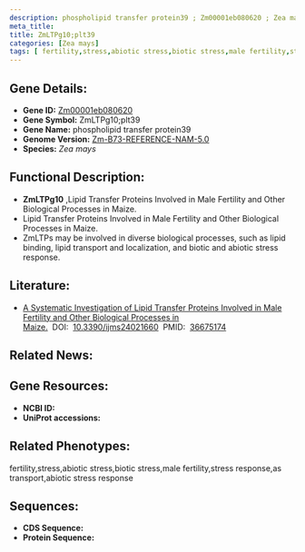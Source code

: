 ```yaml
---
description: phospholipid transfer protein39 ; Zm00001eb080620 ; Zea mays
meta_title:
title: ZmLTPg10;plt39
categories: [Zea mays]
tags: [ fertility,stress,abiotic stress,biotic stress,male fertility,stress response,as transport,abiotic stress response ]
---
```


## Gene Details:
- **Gene ID:**	[Zm00001eb080620]()
- **Gene Symbol:** ZmLTPg10;plt39
- **Gene Name:** phospholipid transfer protein39
- **Genome Version:** [Zm-B73-REFERENCE-NAM-5.0]()
- **Species:** *Zea mays*

## Functional Description:
   - **ZmLTPg10** ,Lipid Transfer Proteins Involved in Male Fertility and Other Biological Processes in Maize.
   - Lipid Transfer Proteins Involved in Male Fertility and Other Biological Processes in Maize.
   - ZmLTPs may be involved in diverse biological processes, such as lipid binding, lipid transport and localization, and biotic and abiotic stress response.

## Literature:
   - [A Systematic Investigation of Lipid Transfer Proteins Involved in Male Fertility and Other Biological Processes in Maize.]( https://www.ncbi.nlm.nih.gov/pmc/articles/PMC9864150/)&nbsp;&nbsp;DOI:&nbsp;&nbsp;[10.3390/ijms24021660](https://www.ncbi.nlm.nih.gov/pmc/articles/PMC9864150/)&nbsp;&nbsp;PMID:&nbsp;&nbsp;[36675174](https://pubmed.ncbi.nlm.nih.gov/36675174/)

## Related News:

## Gene Resources:
- **NCBI ID:** [](https://www.ncbi.nlm.nih.gov/gene/?term=)
- **UniProt accessions:** [](https://www.uniprot.org/uniprotkb//entry)

## Related Phenotypes:
fertility,stress,abiotic stress,biotic stress,male fertility,stress response,as transport,abiotic stress response

## Sequences:
- **CDS Sequence:**
- **Protein Sequence:**
